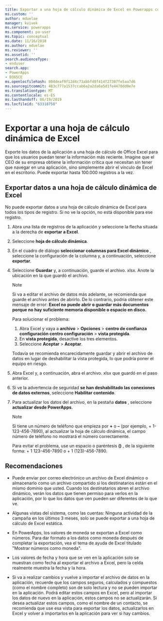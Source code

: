 ```yaml
---
title: Exportar a una hoja de cálculo dinámica de Excel en Powerapps controlado por modelos | MicrosoftDocs
ms.custom: ''
author: mduelae
manager: kvivek
ms.service: powerapps
ms.component: pa-user
ms.topic: conceptual
ms.date: 11/16/2018
ms.author: mduelae
ms.reviewer: ''
ms.assetid: ''
search.audienceType:
- enduser
search.app:
- PowerApps
- D365CE
ms.openlocfilehash: 804deaf9f12d4c73abbfd8f414f27307fe5aa7d6
ms.sourcegitcommit: 483c777a1537ccab6a2a2da6a5d1fe4470dd0e7e
ms.translationtype: MT
ms.contentlocale: es-ES
ms.lasthandoff: 06/19/2019
ms.locfileid: "63318758"
---
```

# <a name="export-to-an-excel-dynamic-worksheet"></a>Exportar a una hoja de cálculo dinámica de Excel

Exporte los datos de la aplicación a una hoja de cálculo de Office Excel para que los usuarios puedan tener la información más reciente. Imagine que el CEO de su empresa obtiene la información crítica que necesitan sin tener que navegar en una aplicación, sino simplemente abrir el vínculo de Excel en el escritorio. Puede exportar hasta 100.000 registros a la vez.    
  
## <a name="export-data-to-an-excel-dynamic-worksheet"></a>Exportar datos a una hoja de cálculo dinámica de Excel  

No puede exportar datos a una hoja de cálculo dinámica de Excel para todos los tipos de registro. Si no ve la opción, no está disponible para ese registro.  
  
1. Abra una lista de registros de la aplicación y seleccione la flecha situada a la derecha de **exportar a Excel**. 
  
2. Seleccione **hoja de cálculo dinámica**.  
  
3. En el cuadro de diálogo **seleccionar columnas para Excel dinámico** , seleccione la configuración de la columna y, a continuación, seleccione **exportar**.  
  
4. Seleccione **Guardar** y, a continuación, guarde el archivo. xlsx. Anote la ubicación en la que guardó el archivo.  
  
   > [!NOTE]
   > Si va a editar el archivo de datos más adelante, se recomienda que guarde el archivo antes de abrirlo. De lo contrario, podría obtener este mensaje de error: **Excel no puede abrir o guardar más documentos porque no hay suficiente memoria disponible o espacio en disco.**  
   > 
   > Para solucionar el problema:  
   > 
   >    1. Abra Excel y vaya a **archivo** > **Opciones** > **centro de confianza** **configuración centro configuración** > **vista protegida**.  
   >    2. En **vista protegida**, desactive los tres elementos.  
   >    3. Seleccione **Aceptar** > **Aceptar**.  
   >     
   >    Todavía se recomienda encarecidamente guardar y abrir el archivo de datos en lugar de deshabilitar la vista protegida, lo que podría poner el equipo en riesgo.  
  
5. Abra Excel y, a continuación, abra el archivo. xlsx que guardó en el paso anterior.  
  
6. Si ve la advertencia de seguridad **se han deshabilitado las conexiones de datos externos**, seleccione **Habilitar contenido**.  
  
7. Para actualizar los datos del archivo, en la pestaña **datos** , seleccione **actualizar desde PowerApps**.  
  
   > [!NOTE]
   > Si tiene un número de teléfono que empieza por **+** o **–** (por ejemplo, + 1-123-456-7890), al actualizar la hoja de cálculo dinámica, el campo número de teléfono no mostrará el número correctamente.   
   >
   > Para evitar el problema, use un espacio o paréntesis **()** , de la siguiente forma: + 1 123-456-7890 o + 1 (123)-456-7890.  
  
## <a name="tips"></a>Recomendaciones  
  
- Puede enviar por correo electrónico un archivo de Excel dinámico o almacenarlo como un archivo compartido si los destinatarios están en el mismo dominio que usted. Cuando los destinatarios abren el archivo dinámico, verán los datos que tienen permiso para verlos en la aplicación, por lo que los datos que ven pueden ser diferentes de lo que ve.  
  
- Algunas vistas del sistema, como las cuentas: Ninguna actividad de la campaña en los últimos 3 meses, solo se puede exportar a una hoja de cálculo de Excel estática.  
  
- En PowerApps, los valores de moneda se exportan a Excel como números. Para dar formato a los datos como moneda después de completar la exportación, vea el tema de ayuda de Excel titulado "Mostrar números como moneda".

- Los valores de fecha y hora que se ven en la aplicación solo se muestran como fecha al exportar el archivo a Excel, pero la celda realmente muestra la fecha y la hora.  
  
- Si va a realizar cambios y vuelve a importar el archivo de datos en la aplicación, recuerde que los campos seguros, calculados y compuestos (como el nombre completo) son de solo lectura y no se pueden importar en la aplicación. Podrá editar estos campos en Excel, pero al importar los datos de nuevo en la aplicación, estos campos no se actualizarán. Si desea actualizar estos campos, como el nombre de un contacto, se recomienda que use esa vista para exportar los datos, actualizarlos en Excel y volver a importarlos en la aplicación para ver si hay cambios.  
 

